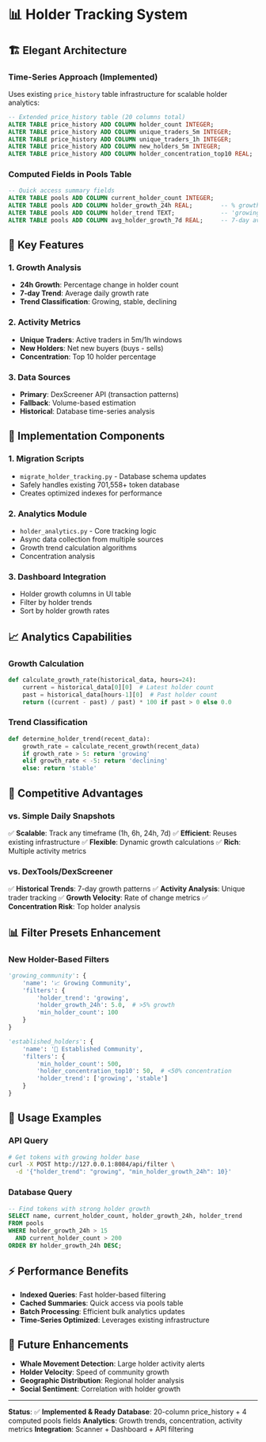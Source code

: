 # 📊 Holder Tracking System

## 🏗️ **Elegant Architecture**

### **Time-Series Approach (Implemented)**
Uses existing `price_history` table infrastructure for scalable holder analytics:

```sql
-- Extended price_history table (20 columns total)
ALTER TABLE price_history ADD COLUMN holder_count INTEGER;
ALTER TABLE price_history ADD COLUMN unique_traders_5m INTEGER;
ALTER TABLE price_history ADD COLUMN unique_traders_1h INTEGER;
ALTER TABLE price_history ADD COLUMN new_holders_5m INTEGER;
ALTER TABLE price_history ADD COLUMN holder_concentration_top10 REAL;
```

### **Computed Fields in Pools Table**
```sql
-- Quick access summary fields
ALTER TABLE pools ADD COLUMN current_holder_count INTEGER;
ALTER TABLE pools ADD COLUMN holder_growth_24h REAL;        -- % growth
ALTER TABLE pools ADD COLUMN holder_trend TEXT;             -- 'growing'/'stable'/'declining'
ALTER TABLE pools ADD COLUMN avg_holder_growth_7d REAL;     -- 7-day average
```

## 🎯 **Key Features**

### **1. Growth Analysis**
- **24h Growth**: Percentage change in holder count
- **7-day Trend**: Average daily growth rate
- **Trend Classification**: Growing, stable, declining

### **2. Activity Metrics**
- **Unique Traders**: Active traders in 5m/1h windows
- **New Holders**: Net new buyers (buys - sells)
- **Concentration**: Top 10 holder percentage

### **3. Data Sources**
- **Primary**: DexScreener API (transaction patterns)
- **Fallback**: Volume-based estimation
- **Historical**: Database time-series analysis

## 🔧 **Implementation Components**

### **1. Migration Scripts**
- `migrate_holder_tracking.py` - Database schema updates
- Safely handles existing 701,558+ token database
- Creates optimized indexes for performance

### **2. Analytics Module**
- `holder_analytics.py` - Core tracking logic
- Async data collection from multiple sources
- Growth trend calculation algorithms
- Concentration analysis

### **3. Dashboard Integration**
- Holder growth columns in UI table
- Filter by holder trends
- Sort by holder growth rates

## 📈 **Analytics Capabilities**

### **Growth Calculation**
```python
def calculate_growth_rate(historical_data, hours=24):
    current = historical_data[0][0]  # Latest holder count
    past = historical_data[hours-1][0]  # Past holder count
    return ((current - past) / past) * 100 if past > 0 else 0.0
```

### **Trend Classification**
```python
def determine_holder_trend(recent_data):
    growth_rate = calculate_recent_growth(recent_data)
    if growth_rate > 5: return 'growing'
    elif growth_rate < -5: return 'declining'
    else: return 'stable'
```

## 🚀 **Competitive Advantages**

### **vs. Simple Daily Snapshots**
✅ **Scalable**: Track any timeframe (1h, 6h, 24h, 7d)
✅ **Efficient**: Reuses existing infrastructure
✅ **Flexible**: Dynamic growth calculations
✅ **Rich**: Multiple activity metrics

### **vs. DexTools/DexScreener**
✅ **Historical Trends**: 7-day growth patterns
✅ **Activity Analysis**: Unique trader tracking
✅ **Growth Velocity**: Rate of change metrics
✅ **Concentration Risk**: Top holder analysis

## 📊 **Filter Presets Enhancement**

### **New Holder-Based Filters**
```python
'growing_community': {
    'name': '📈 Growing Community',
    'filters': {
        'holder_trend': 'growing',
        'holder_growth_24h': 5.0,  # >5% growth
        'min_holder_count': 100
    }
}

'established_holders': {
    'name': '👥 Established Community',
    'filters': {
        'min_holder_count': 500,
        'holder_concentration_top10': 50,  # <50% concentration
        'holder_trend': ['growing', 'stable']
    }
}
```

## 🎯 **Usage Examples**

### **API Query**
```bash
# Get tokens with growing holder base
curl -X POST http://127.0.0.1:8084/api/filter \
  -d '{"holder_trend": "growing", "min_holder_growth_24h": 10}'
```

### **Database Query**
```sql
-- Find tokens with strong holder growth
SELECT name, current_holder_count, holder_growth_24h, holder_trend
FROM pools
WHERE holder_growth_24h > 15
  AND current_holder_count > 200
ORDER BY holder_growth_24h DESC;
```

## ⚡ **Performance Benefits**

- **Indexed Queries**: Fast holder-based filtering
- **Cached Summaries**: Quick access via pools table
- **Batch Processing**: Efficient bulk analytics updates
- **Time-Series Optimized**: Leverages existing infrastructure

## 🔮 **Future Enhancements**

- **Whale Movement Detection**: Large holder activity alerts
- **Holder Velocity**: Speed of community growth
- **Geographic Distribution**: Regional holder analysis
- **Social Sentiment**: Correlation with holder growth

---

**Status**: ✅ **Implemented & Ready**
**Database**: 20-column price_history + 4 computed pools fields
**Analytics**: Growth trends, concentration, activity metrics
**Integration**: Scanner + Dashboard + API filtering